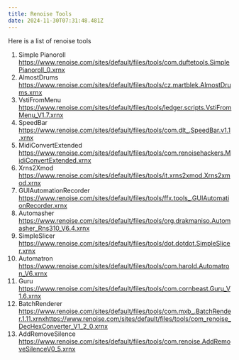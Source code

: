 ```yaml
---
title: Renoise Tools
date: 2024-11-30T07:31:48.481Z
---
```


<p>Here is a list of renoise tools</p>
<ol>
<li>Simple Pianoroll<br>
<a href="https://www.renoise.com/sites/default/files/tools/com.duftetools.SimplePianoroll_0.xrnx">https://www.renoise.com/sites/default/files/tools/com.duftetools.SimplePianoroll_0.xrnx</a></li>
<li>AlmostDrums<br>
<a href="https://www.renoise.com/sites/default/files/tools/cz.martblek.AlmostDrums.xrnx">https://www.renoise.com/sites/default/files/tools/cz.martblek.AlmostDrums.xrnx</a></li>
<li>VstiFromMenu<br>
<a href="https://www.renoise.com/sites/default/files/tools/ledger.scripts.VstiFromMenu_V1.7.xrnx">https://www.renoise.com/sites/default/files/tools/ledger.scripts.VstiFromMenu_V1.7.xrnx</a></li>
<li>SpeedBar<br>
<a href="https://www.renoise.com/sites/default/files/tools/com.dlt_.SpeedBar.v1.1.xrnx">https://www.renoise.com/sites/default/files/tools/com.dlt_.SpeedBar.v1.1.xrnx</a></li>
<li>MidiConvertExtended<br>
<a href="https://www.renoise.com/sites/default/files/tools/com.renoisehackers.MidiConvertExtended.xrnx">https://www.renoise.com/sites/default/files/tools/com.renoisehackers.MidiConvertExtended.xrnx</a></li>
<li>Xrns2Xmod<br>
<a href="https://www.renoise.com/sites/default/files/tools/it.xrns2xmod.Xrns2xmod.xrnx">https://www.renoise.com/sites/default/files/tools/it.xrns2xmod.Xrns2xmod.xrnx</a></li>
<li>GUIAutomationRecorder<br>
<a href="https://www.renoise.com/sites/default/files/tools/ffx.tools_.GUIAutomationRecorder.xrnx">https://www.renoise.com/sites/default/files/tools/ffx.tools_.GUIAutomationRecorder.xrnx</a></li>
<li>Automasher<br>
<a href="https://www.renoise.com/sites/default/files/tools/org.drakmaniso.Automasher_Rns310_V6.4.xrnx">https://www.renoise.com/sites/default/files/tools/org.drakmaniso.Automasher_Rns310_V6.4.xrnx</a></li>
<li>SimpleSlicer<br>
<a href="https://www.renoise.com/sites/default/files/tools/dot.dotdot.SimpleSlicer.xrnx">https://www.renoise.com/sites/default/files/tools/dot.dotdot.SimpleSlicer.xrnx</a></li>
<li>Automatron<br>
<a href="https://www.renoise.com/sites/default/files/tools/com.harold.Automatron_V6.xrnx">https://www.renoise.com/sites/default/files/tools/com.harold.Automatron_V6.xrnx</a></li>
<li>Guru<br>
<a href="https://www.renoise.com/sites/default/files/tools/com.cornbeast.Guru_V1.6.xrnx">https://www.renoise.com/sites/default/files/tools/com.cornbeast.Guru_V1.6.xrnx</a></li>
<li>BatchRenderer<br>
<a href="https://www.renoise.com/sites/default/files/tools/com.mxb_.BatchRender.1.11.xrnxhttps://www.renoise.com/sites/default/files/tools/com_renoise_DecHexConverter_V1_2_0.xrnx">https://www.renoise.com/sites/default/files/tools/com.mxb_.BatchRender.1.11.xrnxhttps://www.renoise.com/sites/default/files/tools/com_renoise_DecHexConverter_V1_2_0.xrnx</a></li>
<li>AddRemoveSilence<br>
<a href="https://www.renoise.com/sites/default/files/tools/com.renoise.AddRemoveSilenceV0_5.xrnx">https://www.renoise.com/sites/default/files/tools/com.renoise.AddRemoveSilenceV0_5.xrnx</a></li>
</ol>